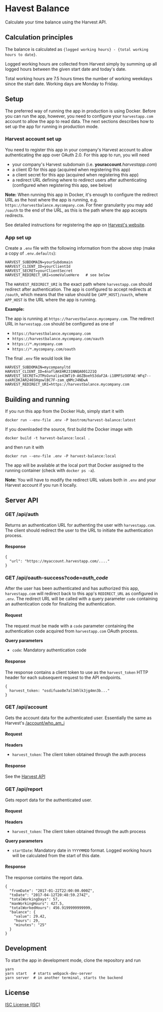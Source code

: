 # Havest Balance

Calculate your time balance using the Harvest API.

## Calculation principles

The balance is calculated as `{logged working hours} - {total working hours to date}`.

Logged working hours are collected from Harvest simply by summing up all logged hours between the given start date and today's date.

Total working hours are 7.5 hours times the number of working weekdays since the start date. Working days are Monday to Friday.

## Setup

The preferred way of running the app in production is using Docker. Before you can run the app, however, you need to configure your `harvestapp.com` account to allow the app to read data. The next sections describes how to set up the app for running in production mode.

### Harvest account set up

You need to register this app in your company's Harvest account to allow authenticating the app over OAuth 2.0. For this app to run, you will need

* your company's Harvest subdomain (i.e. **youraccount**_.harvestapp.com_)
* a client ID for this app (acquired when registering this app)
* a client secret for this app (acquired when registering this app)
* a redirect URL defining where to redirect users after authenticating (configured when registering this app, see below)

**Note:** When running this app in Docker, it's enough to configure the redirect URL as the host where the app is running, e.g. `https://harvestbalance.mycompany.com`. For finer granularity you may add `/oauth` to the end of the URL, as this is the path where the app accepts redirects.

See detailed instructions for registering the app on [Harvest's website](http://help.getharvest.com/api-v1/authentication/authentication/oauth/).

### App set up

Create a `.env` file with the following information from the above step (make a copy of `.env.defaults`):

```
HARVEST_SUBDOMAIN=yourSubdomain
HARVEST_CLIENT_ID=yourClientId
HARVEST_SECRET=yourClientSecret
HARVEST_REDIRECT_URI=someValueHere   # see below
```

The `HARVEST_REDIRECT_URI` is the exact path where `harvestapp.com` should redirect after authentication. The app is configured to accept redirects at `/oauth`, which means that the value should be `{APP_HOST}/oauth`, where `APP_HOST` is the URL where the app is running.

**Example:**

The app is running at `https://harvestbalance.mycompany.com`. The redirect URL in `harvestapp.com` should be configured as one of

* `https://harvestbalance.mycompany.com`
* `https://harvestbalance.mycompany.com/oauth`
* `https://*.mycompany.com`
* `https://*.mycompany.com/oauth`

The final `.env` file would look like

```
HARVEST_SUBDOMAIN=mycompanyltd
HARVEST_CLIENT_ID=4naflAKEHR231NNQA001221Q
HARVEST_SECRET=JTMsGvnalie43WTi9-A6ZBoeh53daF2A-i18MFSzOOFAE-WFq7--oakRCDKJAR246SHqowlBC7F-zam_qNMcJ4NDwA
HARVEST_REDIRECT_URI=https://harvestbalance.mycompany.com
```

## Building and running

If you run this app from the Docker Hub, simply start it with

`docker run --env-file .env -P bostrom/harvest-balance:latest`

If you downloaded the source, first build the Docker image with

`docker build -t harvest-balance:local .`

and then run it with

`docker run --env-file .env -P harvest-balance:local`

The app will be available at the local port that Docker assigned to the running container (check with `docker ps -a`).

**Note:** You will have to modify the redirect URL values both in `.env` and your Harvest account if you run it locally.


## Server API

### GET /api/auth

Returns an authentication URL for authenting the user with `harvestapp.com`. The client should redirect the user to the URL to initiate the authentication process.

#### Response

```
{
  "url": "https://myaccount.harvestapp.com/...."
}
```

### GET /api/oauth-success?code=_auth\_code_

After the user has been authenticated and has authorized this app, `harvestapp.com` will redirect back to this app's `REDIRECT_URL` as configured in `.env`. The redirect URL will be called with a query parameter `code` containing an authentication code for finalizing the authentication.

#### Request

The request must be made with a `code` parameter containing the authentication code acquired from `harvestapp.com` OAuth process.

**Query parameters**

* `code`: Mandatory authentication code

#### Response

The response contains a client token to use as the `harvest_token` HTTP header for each subsequent
request to the API endpoints.

```
{
  harvest_token: "osdifuao8e7al34hlk3jg4mn3b..."
}
```

### GET /api/account

Gets the account data for the authenticated user. Essentially the same as Harvest's [/account/who_am_i](http://help.getharvest.com/api-v1/introduction/overview/who-am-i/)

#### Request

**Headers**

* `harvest_token`: The client token obtained through the auth process

#### Response

See the [Harvest API](http://help.getharvest.com/api-v1/introduction/overview/who-am-i/)

### GET /api/report

Gets report data for the authenticated user.

#### Request

**Headers**

* `harvest_token`: The client token obtained through the auth process

**Query parameters**

* `startDate`: Mandatory date in `YYYYMMDD` format. Logged working hours will be calculated from the start of this date.

#### Response

The response contains the report data.

```
{
  "fromDate": "2017-01-22T22:00:00.000Z",
  "toDate": "2017-04-12T20:48:59.274Z",
  "totalWorkingDays": 57,
  "maxWorkingHours": 427.5,
  "totalWorkedHours": 456.9199999999999,
  "balance": {
    "value": 29.42,
    "hours": 29,
    "minutes": "25"
  }
}
```

## Development

To start the app in development mode, clone the repository and run

```
yarn
yarn start   # starts webpack-dev-server
yarn server  # in another terminal, starts the backend
```

## License

[ISC License (ISC)](LICENSE)

